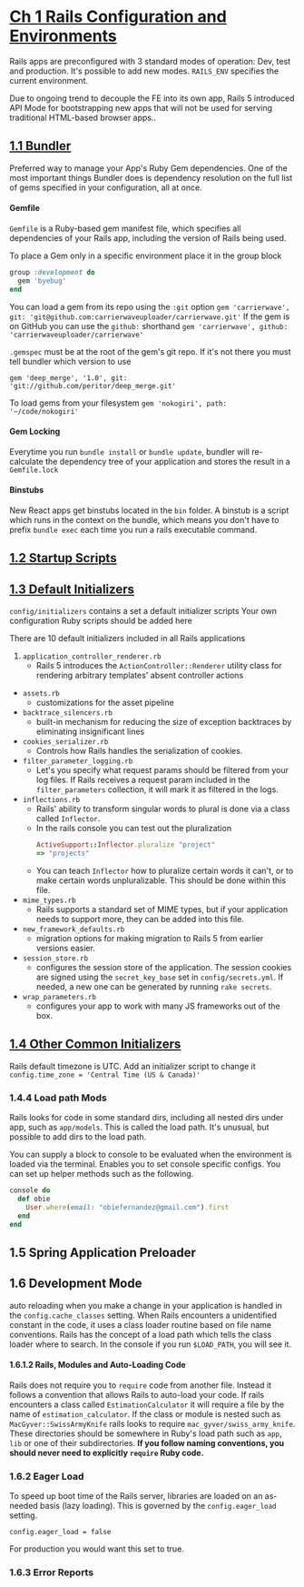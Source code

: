 # [Ch 1 Rails Configuration and Environments](http://proquest.safaribooksonline.com.ezproxy.sfpl.org/book/programming/rails/9780134657691/cover-page/cover_xhtml#X2ludGVybmFsX0h0bWxWaWV3P3htbGlkPTk3ODAxMzQ2NTc2OTElMkZjaDAxX2h0bWwmcXVlcnk9)

Rails apps are preconfigured with 3 standard modes of operation: Dev, test and production. It's possible to add new modes.
`RAILS_ENV` specifies the current environment.

Due to ongoing trend to decouple the FE into its own app, Rails 5 introduced API Mode for bootstrapping new apps that will not be used for serving traditional HTML-based browser apps..

## [1.1 Bundler](http://proquest.safaribooksonline.com.ezproxy.sfpl.org/book/programming/rails/9780134657691/cover-page/cover_xhtml#X2ludGVybmFsX0h0bWxWaWV3P3htbGlkPTk3ODAxMzQ2NTc2OTElMkZzZWMxXzFfaHRtbCZxdWVyeT0=)

Preferred way to manage your App's Ruby Gem dependencies.
One of the most important things Bundler does is dependency resolution on the full list of gems specified in your configuration, all at once. 

#### Gemfile

`Gemfile` is a Ruby-based gem manifest file, which specifies all dependencies of your Rails app, including the version of Rails being used.

To place a Gem only in a specific environment place it in the group block

```ruby
group :development do
  gem 'byebug'
end
```

You can load a gem from its repo using the `:git` option
`gem 'carrierwave', git: 'git@github.com:carrierwaveuploader/carrierwave.git'`
If the gem is on GitHub you can use the `github:` shorthand
`gem 'carrierwave', github: 'carrierwaveuploader/carrierwave'`

`.gemspec` must be at the root of the gem's git repo. If it's not there you must tell bundler which version to use

`gem 'deep_merge', '1.0', git: 'git://github.com/peritor/deep_merge.git'`

To load gems from your filesystem `gem 'nokogiri', path: '~/code/nokogiri'`

#### Gem Locking

Everytime you run `bundle install` or `bundle update`, bundler will re-calculate the dependency tree of your application and stores the result in a `Gemfile.lock`

#### Binstubs

New React apps get binstubs located in the `bin` folder. A binstub is a script which runs in the context on the bundle, which means you don't have to prefix `bundle exec` each time you run a rails executable command.

## [1.2 Startup Scripts](http://proquest.safaribooksonline.com.ezproxy.sfpl.org/book/programming/rails/9780134657691/cover-page/cover_xhtml#X2ludGVybmFsX0h0bWxWaWV3P3htbGlkPTk3ODAxMzQ2NTc2OTElMkZzZWMxXzJfaHRtbCZxdWVyeT0=)

## [1.3 Default Initializers](http://proquest.safaribooksonline.com.ezproxy.sfpl.org/book/programming/rails/9780134657691/cover-page/cover_xhtml#X2ludGVybmFsX0h0bWxWaWV3P3htbGlkPTk3ODAxMzQ2NTc2OTElMkZzZWMxXzNfaHRtbCZxdWVyeT0=)

`config/initializers` contains a set a default initializer scripts
Your own configuration Ruby scripts should be added here

There are 10 default initializers included in all Rails applications

1. `application_controller_renderer.rb`
    - Rails 5 introduces the `ActionController::Renderer` utility class for rendering arbitrary templates' absent controller actions
- `assets.rb`
    - customizations for the asset pipeline
- `backtrace_silencers.rb`
    - built-in mechanism for reducing the size of exception backtraces by eliminating insignificant lines
- `cookies_serializer.rb`
    - Controls how Rails handles the serialization of cookies.
- `filter_parameter_logging.rb`
    - Let's you specify what request params should be filtered from your log files. If Rails receives a request param included in the `filter_parameters` collection, it will mark it as filtered in the logs.
- `inflections.rb`
    - Rails' ability to transform singular words to plural is done via a class called `Inflector`.
    - In the rails console you can test out the pluralization
        ```ruby
        ActiveSupport::Inflector.pluralize "project"
        => "projects"
        ```
    - You can teach `Inflector` how to pluralize certain words it can't, or to make certain words unpluralizable. This should be done within this file.
- `mime_types.rb`
    - Rails supports a standard set of MIME types, but if your application needs to support more, they can be added into this file.
- `new_framework_defaults.rb`
    - migration options for making migration to Rails 5 from earlier versions easier.
- `session_store.rb`
    - configures the session store of the application. The session cookies are signed using the `secret_key_base` set in `config/secrets.yml`. If needed, a new one can be generated by running `rake secrets`.
- `wrap_parameters.rb`
    - configures your app to work with many JS frameworks out of the box.

## [1.4 Other Common Initializers](http://proquest.safaribooksonline.com.ezproxy.sfpl.org/book/programming/rails/9780134657691/cover-page/cover_xhtml#X2ludGVybmFsX0h0bWxWaWV3P3htbGlkPTk3ODAxMzQ2NTc2OTElMkZzZWMxXzRfaHRtbCZxdWVyeT0=)

Rails default timezone is UTC. Add an initializer script to change it `config.time_zone = 'Central Time (US & Canada)'`

### 1.4.4 Load path Mods

Rails looks for code in some standard dirs, including all nested dirs under app, such as `app/models`. This is called the load path. It's unusual, but possible to add dirs to the load path.

You can supply a block to console to be evaluated when the environment is loaded via the terminal. Enables you to set console specific configs. You can set up helper methods such as the following.

```ruby
console do
  def obie
    User.where(email: "obiefernandez@gmail.com").first
  end
end
```

## 1.5 Spring Application Preloader

## 1.6 Development Mode

auto reloading when you make a change in your application is handled in the `config.cache_classes` setting.
When Rails encounters a unidentified constant in the code, it uses a class loader routine based on file name conventions.
Rails has the concept of a load path which tells the class loader where to search.
In the console if you run `$LOAD_PATH`, you will see it.

#### 1.6.1.2 Rails, Modules and Auto-Loading Code

Rails does not require you to `require` code from another file. Instead it follows a convention that allows Rails to auto-load your code.
If rails encounters a class called `EstimationCalculator` it will require a file by the name of `estimation_calculator`.
If the class or module is nested such as `MacGyver::SwissArmyKnife` rails looks to require `mac_gyver/swiss_army_knife`.
These directories should be somewhere in Ruby's load path such as `app`, `lib` or one of their subdirectories.
**If you follow naming conventions, you should never need to explicitly `require` Ruby code.**

### 1.6.2 Eager Load

To speed up boot time of the Rails server, libraries are loaded on an as-needed basis (lazy loading).
This is governed by the `config.eager_load` setting. 

`config.eager_load = false`

For production you would want this set to true.

### 1.6.3 Error Reports
